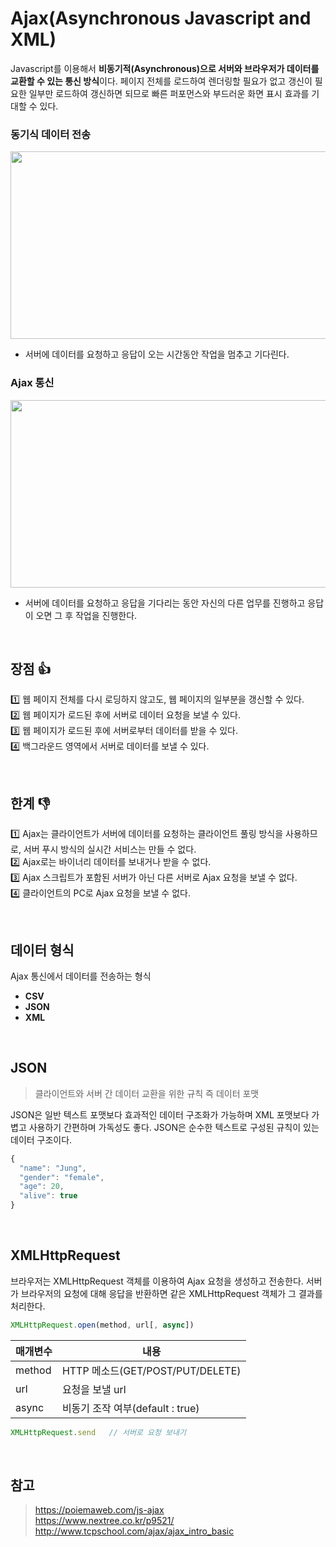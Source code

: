 # Ajax(Asynchronous Javascript and XML)
Javascript를 이용해서 **비동기적(Asynchronous)으로 서버와 브라우저가 데이터를 교환할 수 있는 통신 방식**이다. 페이지 전체를 로드하여 렌더링할 필요가 없고 갱신이 필요한 일부만 로드하여 갱신하면 되므로 빠른 퍼포먼스와 부드러운 화면 표시 효과를 기대할 수 있다.

### 동기식 데이터 전송

<img src="https://www.nextree.co.kr/content/images/2021/01/jsseo-140509-ajax-04-1024x528.png" height="300px" width="600px">

- 서버에 데이터를 요청하고 응답이 오는 시간동안 작업을 멈추고 기다린다.

### Ajax 통신

<img src="https://www.nextree.co.kr/content/images/2021/01/jsseo-140509-ajax-05-1024x527.png" height="300px" width="600px">

- 서버에 데이터를 요청하고 응답을 기다리는 동안 자신의 다른 업무를 진행하고 응답이 오면 그 후 작업을 진행한다.

<br>

## 장점 👍

1️⃣ 웹 페이지 전체를 다시 로딩하지 않고도, 웹 페이지의 일부분을 갱신할 수 있다.  
2️⃣ 웹 페이지가 로드된 후에 서버로 데이터 요청을 보낼 수 있다.  
3️⃣ 웹 페이지가 로드된 후에 서버로부터 데이터를 받을 수 있다.  
4️⃣ 백그라운드 영역에서 서버로 데이터를 보낼 수 있다.  

<br>

## 한계 👎

1️⃣ Ajax는 클라이언트가 서버에 데이터를 요청하는 클라이언트 풀링 방식을 사용하므로, 서버 푸시 방식의 실시간 서비스는 만들 수 없다.  
2️⃣ Ajax로는 바이너리 데이터를 보내거나 받을 수 없다.  
3️⃣ Ajax 스크립트가 포함된 서버가 아닌 다른 서버로 Ajax 요청을 보낼 수 없다.  
4️⃣ 클라이언트의 PC로 Ajax 요청을 보낼 수 없다.  

<br>

## 데이터 형식

Ajax 통신에서 데이터를 전송하는 형식
- **CSV**
- **JSON**
- **XML**

<br>

## JSON
> 클라이언트와 서버 간 데이터 교환을 위한 규칙 즉 데이터 포맷

JSON은 일반 텍스트 포맷보다 효과적인 데이터 구조화가 가능하며 XML 포맷보다 가볍고 사용하기 간편하며 가독성도 좋다. JSON은 순수한 텍스트로 구성된 규칙이 있는 데이터 구조이다.

```js
{
  "name": "Jung",
  "gender": "female",
  "age": 20,
  "alive": true
}
```

<br>

## XMLHttpRequest

브라우저는 XMLHttpRequest 객체를 이용하여 Ajax 요청을 생성하고 전송한다. 서버가 브라우저의 요청에 대해 응답을 반환하면 같은 XMLHttpRequest 객체가 그 결과를 처리한다.

```js
XMLHttpRequest.open(method, url[, async])
```

|매개변수|내용|
|------|---|
|method|HTTP 메소드(GET/POST/PUT/DELETE)|
|url|요청을 보낼 url|
|async|비동기 조작 여부(default : true)|

```js
XMLHttpRequest.send   // 서버로 요청 보내기
```

<br>

## 참고
> https://poiemaweb.com/js-ajax  
> https://www.nextree.co.kr/p9521/  
> http://www.tcpschool.com/ajax/ajax_intro_basic  
